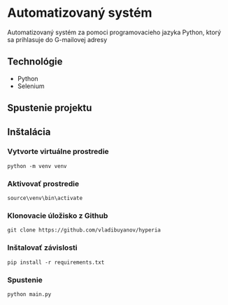 # Automatizovaný systém
Automatizovaný systém za pomoci programovacieho jazyka Python, ktorý sa prihlasuje do G-mailovej adresy

## Technológie
- Python
- Selenium

## Spustenie projektu

## Inštalácia
### Vytvorte virtuálne prostredie
```shell
python -m venv venv
```

### Aktivovať prostredie
```shell
source\venv\bin\activate
```

### Klonovacie úložisko z Github
```shell
git clone https://github.com/vladibuyanov/hyperia
```

### Inštalovať závislosti
```shell
pip install -r requirements.txt
```

### Spustenie
```shell
python main.py
```

